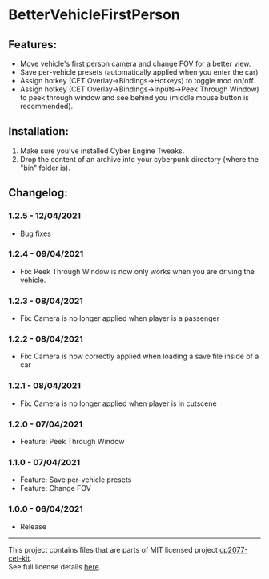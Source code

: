 # BetterVehicleFirstPerson

## Features:

- Move vehicle's first person camera and change FOV for a better view.  
- Save per-vehicle presets (automatically applied when you enter the car)  
- Assign hotkey (CET Overlay->Bindings->Hotkeys) to toggle mod on/off.  
- Assign hotkey (CET Overlay->Bindings->Inputs->Peek Through Window) to peek through window and see behind you (middle mouse button is recommended).  


## Installation:

1. Make sure you've installed Cyber Engine Tweaks.
2. Drop the content of an archive into your cyberpunk directory (where the "bin" folder is).

## Changelog:

### 1.2.5 - 12/04/2021
- Bug fixes

### 1.2.4 - 09/04/2021
- Fix: Peek Through Window is now only works when you are driving the vehicle.

### 1.2.3 - 08/04/2021
- Fix: Camera is no longer applied when player is a passenger

### 1.2.2 - 08/04/2021
- Fix: Camera is now correctly applied when loading a save file inside of a car

### 1.2.1 - 08/04/2021
- Fix: Camera is no longer applied when player is in cutscene

### 1.2.0 - 07/04/2021
- Feature: Peek Through Window

### 1.1.0 - 07/04/2021
- Feature: Save per-vehicle presets
- Feature: Change FOV

### 1.0.0 - 06/04/2021
- Release

----

This project contains files that are parts of MIT licensed project [cp2077-cet-kit](https://github.com/psiberx/cp2077-cet-kit).  
See full license details [here](https://github.com/psiberx/cp2077-cet-kit/blob/main/LICENSE).  
